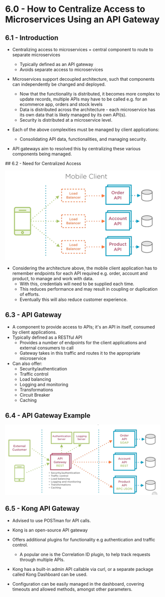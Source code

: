 # 6.0 - How to Centralize Access to Microservices Using an API Gateway

## 6.1 - Introduction

- Centralizing access to microservices = central component to route to separate microservices
  - Typically defined as an API gateway
  - Avoids separate access to microservices

- Microservices support decoupled architecture, such that components can independently be changed and deployed.
  - Now that the functionality is distributed, it becomes more complex to update records, multiple APIs may have to be called e.g. for an ecommerce app, orders and stock levels
  - Data is distributed across the architecture - each microservice has its own data that is likely managed by its own API(s).
  - Security is distributed at a microservice level.
- Each of the above complexities must be managed by client applications:
  - Consolidating API data, functionalities, and managing security.

- API gateways aim to resolved this by centralizing these various components being managed.

## 6.2 - Need for Centralized Access

![Sample Decentralized Application](./img/mobile-client-example.png)

- Considering the architecture above, the mobile client application has to remember endpoints for each API required e.g. order, account and product, to manage and work with data.
  - With this, credentials will need to be supplied each time.
  - This reduces performance and may result in coupling or duplication of efforts.
  - Eventually this will also reduce customer experience.

## 6.3 - API Gateway

- A component to provide access to APIs; it's an API in itself, consumed by client applications.
- Typically defined as a RESTful API
  - Provides a number of endpoints for the client applications and external consumers to call
  - Gateway takes in this traffic and routes it to the appropriate microservice
- Can also offer:
  - Security/authentication
  - Traffic control
  - Load balancing
  - Logging and monitoring
  - Transformations
  - Circuit Breaker
  - Caching

## 6.4 - API Gateway Example

![API Gateway Sample Architecture](./img/api-gateway-example.png)

## 6.5 - Kong API Gateway

- Advised to use POSTman for API calls.
- Kong is an open-source API gateway
- Offers additional plugins for functionality e.g authentication and traffic control.
  - A popular one is the Correlation ID plugin, to help track requests through multiple APIs.
- Kong has a built-in admin API callable via curl, or a separate package called Kong Dashboard can be used.

- Configuration can be easily managed in the dashboard, covering timeouts and allowed methods, amongst other parameters.